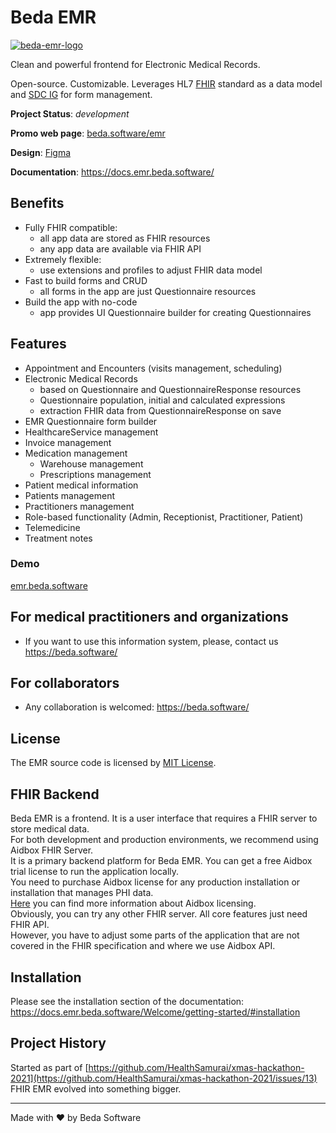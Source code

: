 # Beda EMR

[![beda-emr-logo](https://user-images.githubusercontent.com/6428960/222070888-a97e2d97-7eb0-4cb3-8310-5fdb7b56aa10.svg)](https://beda.software/emr)

Clean and powerful frontend for Electronic Medical Records.

Open-source. Customizable. Leverages HL7 [FHIR](https://hl7.org/fhir/R4/) standard as a data model and [SDC IG](http://hl7.org/fhir/uv/sdc/2019May/index.html) for form management.

__Project Status__: _development_

__Promo web page__: [beda.software/emr](https://beda.software/emr)

__Design__: [Figma](https://www.figma.com/file/2bxMDfG3lRPEZpRwDC4gTB/SaaS-EMR-System)

__Documentation__: https://docs.emr.beda.software/

## Benefits

-   Fully FHIR compatible:
    -   all app data are stored as FHIR resources
    -   any app data are available via FHIR API
-   Extremely flexible:
    -   use extensions and profiles to adjust FHIR data model
-   Fast to build forms and CRUD
    -   all forms in the app are just Questionnaire resources
-   Build the app with no-code
    -   app provides UI Questionnaire builder for creating Questionnaires

## Features

- Appointment and Encounters (visits management, scheduling)
- Electronic Medical Records
  - based on Questionnaire and QuestionnaireResponse resources
  - Questionnaire population, initial and calculated expressions
  - extraction FHIR data from QuestionnaireResponse on save
- EMR Questionnaire form builder
- HealthcareService management
- Invoice management
- Medication management
  - Warehouse management
  - Prescriptions management
- Patient medical information
- Patients management
- Practitioners management
- Role-based functionality (Admin, Receptionist, Practitioner, Patient)
- Telemedicine
- Treatment notes

### Demo

[emr.beda.software](https://emr.beda.software/)

## For medical practitioners and organizations

-   If you want to use this information system, please, contact us https://beda.software/

## For collaborators

-   Any collaboration is welcomed: https://beda.software/

## License
The EMR source code is licensed by [MIT License](https://github.com/beda-software/fhir-sdc/blob/master/LICENSE).  

## FHIR Backend
Beda EMR is a frontend. It is a user interface that requires a FHIR server to store medical data.  
For both development and production environments, we recommend using Aidbox FHIR Server.  
It is a primary backend platform for Beda EMR.
You can get a free Aidbox trial license to run the application locally.  
You need to purchase Aidbox license for any production installation or installation that manages PHI data.  
[Here](https://docs.aidbox.app/getting-started/editions-and-pricing) you can find more information about Aidbox licensing.  
Obviously, you can try any other FHIR server. All core features just need FHIR API.  
However, you have to adjust some parts of the application that are not covered in the FHIR specification and where we use Aidbox API.  

## Installation

Please see the installation section of the documentation: https://docs.emr.beda.software/Welcome/getting-started/#installation

## Project History

Started as part of [https://github.com/HealthSamurai/xmas-hackathon-2021](https://github.com/HealthSamurai/xmas-hackathon-2021/issues/13) FHIR EMR evolved into something bigger.

-------------
Made with ❤️ by Beda Software

